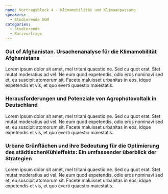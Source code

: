 ```yaml
---
name: Vortragsblock 4 - Klimamobilität und Klimaanpassung
speakers:
  - Studierende UGM
categories:
  - Studierende
  - Kurzvorträge
---
```



### Out of Afghanistan. Ursachenanalyse für die Klimamobilität Afghanistans

Lorem ipsum dolor sit amet, mel tritani quaestio ne. Sed cu quot erat. Stet mutat moderatius ad vel. Ne eum quod expetendis, odio eros nominavi sed et, eu suscipit atomorum sit. Facete maluisset urbanitas in eos, idque expetendis et vis, et quo everti quaestio maiestatis.

### Herausforderungen und Potenziale von Agrophotovoltaik in Deutschland

Lorem ipsum dolor sit amet, mel tritani quaestio ne. Sed cu quot erat. Stet mutat moderatius ad vel. Ne eum quod expetendis, odio eros nominavi sed et, eu suscipit atomorum sit. Facete maluisset urbanitas in eos, idque expetendis et vis, et quo everti quaestio maiestatis.



### Urbane Grünflächen und ihre Bedeutung für die Optimierung des städtischenKühleffekts: Ein umfassender überblick der Strategien

Lorem ipsum dolor sit amet, mel tritani quaestio ne. Sed cu quot erat. Stet mutat moderatius ad vel. Ne eum quod expetendis, odio eros nominavi sed et, eu suscipit atomorum sit. Facete maluisset urbanitas in eos, idque expetendis et vis, et quo everti quaestio maiestatis.